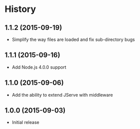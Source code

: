 
# History

## 1.1.2 (2015-09-19)

  * Simplify the way files are loaded and fix sub-directory bugs

## 1.1.1 (2015-09-16)

  * Add Node.js 4.0.0 support

## 1.1.0 (2015-09-06)

  * Add the ability to extend JServe with middleware

## 1.0.0 (2015-09-03)

  * Initial release
